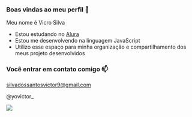 ### Boas vindas ao meu perfil 💚

Meu nome é Vicro Silva

- Estou estudando no [Alura](https://www.alura.com.br)
- Estou me desenvolvendo na linguagem JavaScript
- Utilizo esse espaço para minha organização e compartilhamento dos meus projeto desenvolvidos

### Você entrar em contato comigo 📫

silvadossantosvictor9@gmail.com

@yovictor_

![](https://media.tenor.com/CklorS0ZlHMAAAAC/naruto-weird-face.gif)
